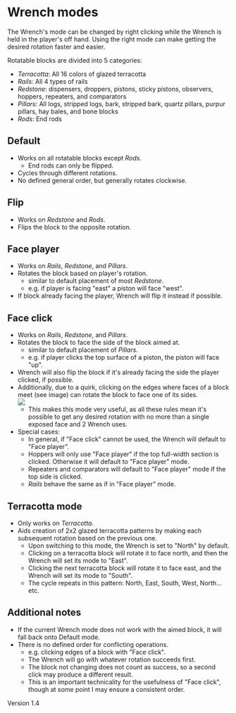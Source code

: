 # Wrench modes

The Wrench's mode can be changed by right clicking while the Wrench is held in the player's off hand.
Using the right mode can make getting the desired rotation faster and easier.

Rotatable blocks are divided into 5 categories:
* *Terracotta*: All 16 colors of glazed terracotta
* *Rails*: All 4 types of rails
* *Redstone*: dispensers, droppers, pistons, sticky pistons, observers, hoppers, repeaters, and comparators
* *Pillars*: All logs, stripped logs, bark, stripped bark, quartz pillars, purpur pillars, hay bales, and bone blocks
* *Rods*: End rods

## Default
* Works on all rotatable blocks except *Rods*.
  * End rods can only be flipped.
* Cycles through different rotations.
* No defined general order, but generally rotates clockwise.

## Flip
* Works on *Redstone* and *Rods*.
* Flips the block to the opposite rotation.

## Face player
* Works on *Rails*, *Redstone*, and *Pillars*.
* Rotates the block based on player's rotation.
  * similar to default placement of most *Redstone*.
  * e.g. if player is facing "east" a piston will face "west".
* If block already facing the player, Wrench will flip it instead if possible.

## Face click
* Works on *Rails*, *Redstone*, and *Pillars*.
* Rotates the block to face the side of the block aimed at.
  * similar to default placement of *Pillars*.
  * e.g. if player clicks the top surface of a piston, the piston will face "up".
* Wrench will also flip the block if it's already facing the side the player clicked, if possible.
* Additionally, due to a quirk, clicking on the edges where faces of a block meet (see image)
  can rotate the block to face one of its sides.  
  ![](https://cdn.discordapp.com/attachments/486629788778496017/538021749657174017/unknown.png)
  * This makes this mode very useful, as all these rules mean it's possible to get any desired rotation 
    with no more than a single exposed face and 2 Wrench uses.
* Special cases:
  * In general, if "Face click" cannot be used, the Wrench will default to "Face player".
  * Hoppers will only use "Face player" if the top full-width section is clicked. Otherwise it will default to "Face player" mode.
  * Repeaters and comparators will default to "Face player" mode if the top side is clicked.
  * *Rails* behave the same as if in "Face player" mode.

## Terracotta mode
* Only works on *Terracotta*.
* Aids creation of 2x2 glazed terracotta patterns by making each subsequent rotation based on the previous one.
  * Upon switching to this mode, the Wrench is set to "North" by default.
  * Clicking on a terracotta block will rotate it to face north, and then the Wrench will set its mode to "East".
  * Clicking the next terracotta block will rotate it to face east, and the Wrench will set its mode to "South".
  * The cycle repeats in this pattern: North, East, South, West, North... etc.

## Additional notes
* If the current Wrench mode does not work with the aimed block, it will fall back onto Default mode.
* There is no defined order for conflicting operations.
  * e.g. clicking edges of a block with "Face click".
  * The Wrench will go with whatever rotation succeeds first.
  * The block not changing does not count as success, so a second click may produce a different result.
  * This is an important technicality for the usefulness of "Face click", though at some point I may ensure a consistent order.

Version 1.4
